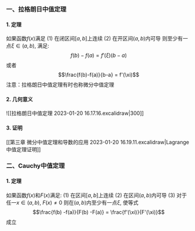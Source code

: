 ### 一、拉格朗日中值定理
#### 1. 定理
如果函数$f(x)$满足
(1) 在闭区间$[a,b]$上连续
(2) 在开区间$(a,b)$内可导
则至少有一点$\xi \in (a,b)$, 满足: 
$$f(b) - f(a) = f'(\xi) (b-a)$$
或者
$$\frac{f(b)-f(a)}{b-a} = f'(\xi)$$
注意：拉格朗日中值定理有时也称微分中值定理

#### 2. 几何意义
![[拉格朗日中值定理 2023-01-20 16.17.16.excalidraw|300]]
#### 3. 证明
[[第三章 微分中值定理和导数的应用 2023-01-20 16.19.11.excalidraw|Lagrange中值定理证明]]

### 二、Cauchy中值定理
#### 1. 定理
如果函数$f(x)$和$F(x)$满足: 
(1) 在区间$[a,b]$上连续
(2) 在区间$(a,b)$内可导
(3) 对于任一$x\in (a,b)$, $F(x)\neq 0$
则在$(a,b)$内至少有一点$\xi$, 使等式
$$\frac{f(b) -f(a)}{F(b) -F(a)} = \frac{f'(\xi)}{F'(\xi)}$$
成立



